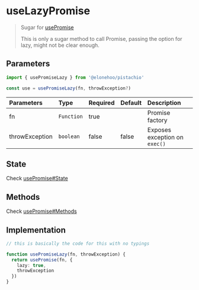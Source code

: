 # useLazyPromise

> Sugar for [usePromise](./promise)
>
> This is only a sugar method to call Promise, passing the option for lazy, might not be clear enough.

## Parameters

```typescript
import { usePromiseLazy } from '@elonehoo/pistachio'

const use = usePromiseLazy(fn, throwException?)
```

| Parameters     | Type       | Required | Default | Description                   |
| :------------- | :--------- | :------- | :------ | :---------------------------- |
| fn             | `Function` | true     |         | Promise factory               |
| throwException | `boolean`  | false    | false   | Exposes exception on `exec()` |

## State

Check [usePromise#State](./promise#state)

## Methods

Check [usePromise#Methods](./promise#methods)

## Implementation

```typescript
// this is basically the code for this with no typings

function usePromiseLazy(fn, throwException) {
  return usePromise(fn, {
    lazy: true,
    throwException
  })
}
```
